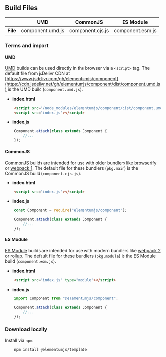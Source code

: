 ## Build Files

| | UMD | CommonJS | ES Module |
|---:|:---:|:---:|:---:|
| **File** | component.umd.js | component.cjs.js | component.esm.js |

### Terms and import

#### UMD

[UMD](https://github.com/umdjs/umd) builds can be used directly in the browser via a `<script>` tag. The default file from jsDelivr CDN at [https://www.jsdelivr.com/gh/elementumjs/component](https://cdn.jsdelivr.net/gh/elementumjs/component/dist/component.umd.js) is the UMD build (`component.umd.js`).

* **index.html**

```html
    <script src="/node_modules/elementumjs/component/dist/component.umd.js"></script>
    <script src="index.js"></script>
```

* **index.js**

```javascript
    Component.attach(class extends Component {
        //...
    });
```

#### CommonJS

[CommonJS](http://wiki.commonjs.org/wiki/Modules/1.1) builds are intended for use with older bundlers like [browserify](http://browserify.org/) or [webpack 1](https://webpack.github.io). The default file for these bundlers (`pkg.main`) is the CommonJS build (`component.cjs.js`).

* **index.html**

```html
    <script src="index.js"></script>
```

* **index.js**

```javascript
    const Component = require("elementumjs/component");

    Component.attach(class extends Component {
        //...
    });
```

#### ES Module

[ES Module](http://exploringjs.com/es6/ch_modules.html) builds are intended for use with modern bundlers like [webpack 2](https://webpack.js.org) or [rollup](http://rollupjs.org/). The default file for these bundlers (`pkg.module`) is the ES Module build (`component.esm.js`).

* **index.html**

```html
    <script src="index.js" type="module"></script>
```

* **index.js**

```javascript
    import Component from "@elementumjs/component";

    Component.attach(class extends Component {
        //...
    });
```

### Download locally

Install via `npm`:

```sh
    npm install @elementumjs/template
```
